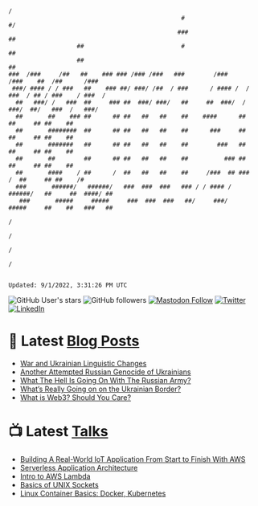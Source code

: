 ```

                                                                             /
                                                #                          #/
                                               ###                         ##
                   ##                           #                          ##
                   ##                                                      ##
###  /###     /##   ##    ### ### /### /###   ###        /###      /###    ##  /##      /###
 ###/ #### / / ###   ##    ### ##/ ###/ /##  / ###      / #### /  / ###  / ## / ###    / ###  /
  ##   ###/ /   ###  ##     ### ##  ###/ ###/   ##     ##  ###/  /   ###/  ##/   ###  /   ###/
  ##       ##    ### ##      ## ##   ##   ##    ##    ####      ##         ##     ## ##    ##
  ##       ########  ##      ## ##   ##   ##    ##      ###     ##         ##     ## ##    ##
  ##       #######   ##      ## ##   ##   ##    ##        ###   ##         ##     ## ##    ##
  ##       ##        ##      ## ##   ##   ##    ##          ### ##         ##     ## ##    ##
  ##       ####    / ##      /  ##   ##   ##    ##     /###  ## ###     /  ##     ## ##    /#
  ###       ######/   ######/   ###  ###  ###   ### / / #### /   ######/   ##     ##  ####/ ##
   ###       #####     #####     ###  ###  ###   ##/     ###/     #####     ##    ##   ###   ##
                                                                                  /
                                                                                 /
                                                                                /
                                                                               /


Updated: 9/1/2022, 3:31:26 PM UTC
```

![GitHub User's stars](https://img.shields.io/github/stars/revmischa?style=for-the-badge&logoColor=white&color=1CA2F1&logo=github)
![GitHub followers](https://img.shields.io/github/followers/revmischa?style=for-the-badge&logo=github&logoColor=white&color=1CA2F1)
[![Mastodon Follow](https://img.shields.io/mastodon/follow/38970?domain=https%3A%2F%2Fsocial.coop&label=ActivityPub&logoColor=white&logo=mastodon&color=1CA2F1&style=for-the-badge)](https://social.coop/@wooster)
[![Twitter](https://img.shields.io/badge/Twitter-Profile-informational?style=for-the-badge&logo=twitter&logoColor=white&color=1CA2F1)](https://twitter.com/spiegelmock)
[![LinkedIn](https://img.shields.io/badge/LinkedIn-Profile-informational?style=for-the-badge&logo=linkedin&logoColor=white&color=0D76A8)](https://www.linkedin.com/in/spiegelmock/)



# 📩 Latest [Blog Posts](https://spiegelmock.com)
<!-- BLOG-POST-LIST:START -->
- [War and Ukrainian Linguistic Changes](https://spiegelmock.com/2022/05/01/war-and-ukrainian-linguistic-changes/)
- [Another Attempted Russian Genocide of Ukrainians](https://spiegelmock.com/2022/03/20/another-attempted-russian-genocide-of-ukrainians/)
- [What The Hell Is Going On With The Russian Army?](https://spiegelmock.com/2022/02/27/hilarious-hijinks-and-highlights-from-the-russia-ukraine-war/)
- [What’s Really Going on on the Ukrainian Border?](https://spiegelmock.com/2022/02/17/whats-really-going-on-the-ukrainian-border/)
- [What is Web3? Should You Care?](https://spiegelmock.com/2021/11/24/what-is-web3-should-you-care/)
<!-- BLOG-POST-LIST:END -->

# 📺 Latest [Talks](https://github.com/revmischa/talks)
- [Building A Real-World IoT Application From Start to Finish With AWS](https://www.youtube.com/watch?v=vJ4Gjn0Bmi0)
- [Serverless Application Architecture](https://www.youtube.com/watch?v=rXPwLZJ9l2M)
- [Intro to AWS Lambda](https://www.youtube.com/watch?v=bGzty_IUDP0)
- [Basics of UNIX Sockets](https://www.youtube.com/watch?v=8TGV4zcd9k4)
- [Linux Container Basics: Docker, Kubernetes](https://www.youtube.com/watch?v=3f5wWYLWOtQ)
